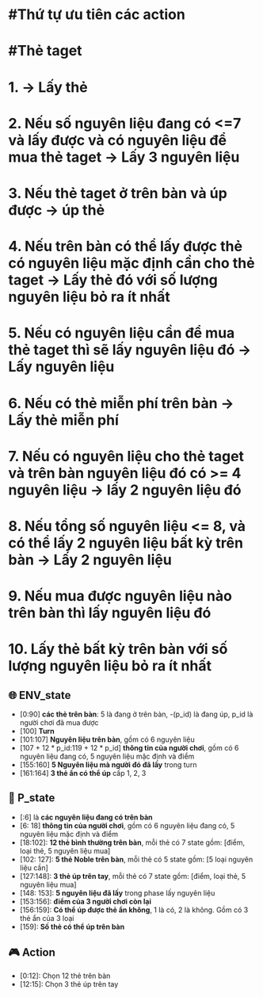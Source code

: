 # #Thứ tự ưu tiên các action
# #Thẻ taget

# 1. -> Lấy thẻ
# 2. Nếu số nguyên liệu đang có <=7 và lấy được và có nguyên liệu để mua thẻ taget -> Lấy 3 nguyên liệu
# 3. Nếu thẻ taget ở trên bàn và úp được -> úp thẻ
# 4. Nếu trên bàn có thể lấy được thẻ có nguyên liệu mặc định cần cho thẻ taget -> Lấy thẻ đó với số lượng nguyên liệu bỏ ra ít nhất
# 5. Nếu có nguyên liệu cần để mua thẻ taget thì sẽ lấy nguyên liệu đó -> Lấy nguyên liệu
# 6. Nếu có thẻ miễn phí trên bàn -> Lấy thẻ miễn phí
# 7. Nếu có nguyên liệu cho thẻ taget và trên bàn nguyên liệu đó có >= 4 nguyên liệu  -> lấy 2 nguyên liệu đó
# 8. Nếu tổng số nguyên liệu <= 8, và có thể lấy 2 nguyên liệu bất kỳ trên bàn -> Lấy 2 nguyên liệu
# 9. Nếu mua được nguyên liệu nào trên bàn thì lấy nguyên liệu đó
# 10. Lấy thẻ bất kỳ trên bàn với số lượng nguyên liệu bỏ ra ít nhất


## :globe_with_meridians: ENV_state
*   [0:90] **các thẻ trên bàn**: 5 là đang ở trên bàn, -(p_id) là đang úp, p_id là người chơi đã mua được
*   [100] **Turn**
*   [101:107] **Nguyên liệu trên bàn**, gồm có 6 nguyên liệu
*   [107 + 12 * p_id:119 + 12 * p_id] **thông tin của người chơi**, gồm có  6 nguyên liệu đang có, 5 nguyên liệu mặc định và điểm
*   [155:160] **5 Nguyên liệu mà người đó đã lấy** trong turn
*   [161:164] **3 thẻ ẩn có thể úp** cấp 1, 2, 3

## :bust_in_silhouette: P_state
*   [:6] là **các nguyên liệu đang có trên bàn**
*   [6: 18] **thông tin của người chơi**, gồm có  6 nguyên liệu đang có, 5 nguyên liệu mặc định và điểm
*   [18:102]:   **12 thẻ bình thường trên bàn**, mỗi thẻ có 7 state gồm: [điểm, loại thẻ, 5 nguyên liệu mua]
*   [102: 127]:   **5 thẻ Noble trên bàn**, mỗi thẻ có 5 state gồm: [5 loại nguyên liệu cần]
*   [127:148]:   **3 thẻ úp trên tay**, mỗi thẻ có 7 state gồm: [điểm, loại thẻ, 5 nguyên liệu mua]
*   [148: 153]:  **5 nguyên liệu đã lấy** trong phase lấy nguyên liệu
*   [153:156]: **điểm của 3 người chơi còn lại**
*   [156:159]: **Có thể úp được thẻ ẩn không**, 1 là có, 2 là không. Gồm có 3 thẻ ẩn của 3 loại
*   [159]: **Số thẻ có thể úp trên bàn**

## :video_game: Action
* [0:12]: Chọn 12 thẻ trên bàn
* [12:15]: Chọn 3 thẻ úp trên tay